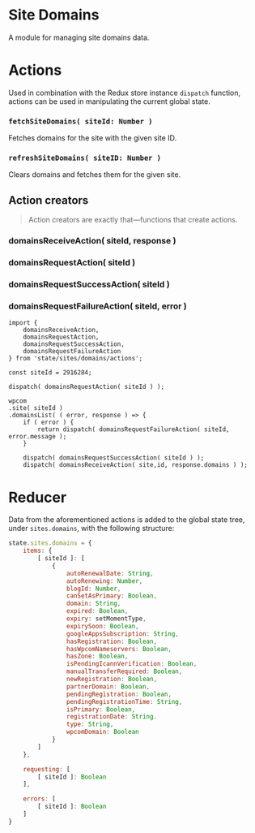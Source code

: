 # Site Domains

A module for managing site domains data.

# Actions

Used in combination with the Redux store instance `dispatch` function, actions can be used in manipulating the current global state.

### `fetchSiteDomains( siteId: Number )`

Fetches domains for the site with the given site ID.

### `refreshSiteDomains( siteID: Number )`

Clears domains and fetches them for the given site.

## Action creators

> Action creators are exactly that—functions that create actions.

### domainsReceiveAction( siteId, response )

### domainsRequestAction( siteId )

### domainsRequestSuccessAction( siteId )

### domainsRequestFailureAction( siteId, error )

```es6
import {
	domainsReceiveAction,
	domainsRequestAction,
	domainsRequestSuccessAction,
	domainsRequestFailureAction
} from 'state/sites/domains/actions';

const siteId = 2916284;

dispatch( domainsRequestAction( siteId ) );

wpcom
.site( siteId )
.domainsList( ( error, response ) => {
	if ( error ) {
		return dispatch( domainsRequestFailureAction( siteId, error.message );
	}

	dispatch( domainsRequestSuccessAction( siteId ) );
	dispatch( domainsReceiveAction( site,id, response.domains ) );
```

# Reducer

Data from the aforementioned actions is added to the global state tree, under `sites.domains`, with the following structure:

```js
state.sites.domains = {
	items: {
		[ siteId ]: [
			{
				autoRenewalDate: String,
				autoRenewing: Number,
				blogId: Number,
				canSetAsPrimary: Boolean,
				domain: String,
				expired: Boolean,
				expiry: setMomentType,
				expirySoon: Boolean,
				googleAppsSubscription: String,
				hasRegistration: Boolean,
				hasWpcomNameservers: Boolean,
				hasZone: Boolean,
				isPendingIcannVerification: Boolean,
				manualTransferRequired: Boolean,
				newRegistration: Boolean,
				partnerDomain: Boolean,
				pendingRegistration: Boolean,
				pendingRegistrationTime: String,
				isPrimary: Boolean,
				registrationDate: String.
				type: String,
				wpcomDomain: Boolean
			}
		]
	},

	requesting: [
		[ siteId ]: Boolean
	],

	errors: [
		[ siteId ]: Boolean
	]
}
```
